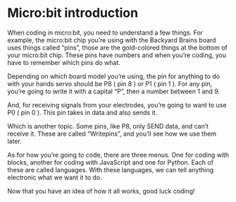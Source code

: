 # Micro:bit introduction #

When coding in micro:bit, you need to understand a few things. For example, the micro:bit chip you’re using with the Backyard Brains board uses things called “pins”, those are the gold-colored things at the bottom of your micro:bit chip. These pins have numbers and when you’re coding, you have to remember which pins do what.

Depending on which board model you’re using, the pin for anything to do with your hands servo should be P8 ( pin 8 ) or P1 ( pin 1 ). For any pin, you’re going to write it with a capital “P”, then a number between 1 and 9.

And, for receiving signals from your electrodes, you’re going to want to use P0 ( pin 0 ). This pin takes in data and also sends it.

Which is another topic. Some pins, like P8, only SEND data, and can’t receive it. These are called “Writepins”, and you’ll see how we use them later.

As for how you’re going to code, there are three menus. One for coding with blocks, another for coding with JavaScript and one for Python. Each of these are called languages. With these languages, we can tell anything electronic what we want it to do.

Now that you have an idea of how it all works, good luck coding!